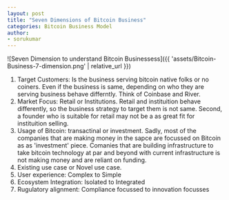 ```yaml
---
layout: post
title: "Seven Dimensions of Bitcoin Business"
categories: Bitcoin Business Model
author:
- sorukumar
---
```


![Seven Dimension to understand Bitcoin Businessess]({{ 'assets/Bitcoin-Business-7-dimension.png' | relative_url }})

 1. Target Customers: Is the business serving bitcoin native folks or no coiners. Even if the business is same, depending on who they are serving business behave differntly. Think of Coinbase and River.
 2. Market Focus: Retail or Institutions. Retail and instituition behave differently, so the business strategy to target them is not same. Second, a founder who is suitable for retail may not be a as great fit for instituition selling.
 3. Usage of Bitcoin: transactinal or investment. Sadly, most of the companies that are making money in the sapce are focussed on Bitcoin as as 'investment' piece. Comanies that are building infrastructure to take bitcoin technology at par and beyond with current infrastructure is not making money and are reliant on funding.
 4. Existing use case or Novel use case. 
 5. User experience: Complex to Simple
 6. Ecosystem Integration: Isolated to Integrated
 7. Rugulatory alignment: Compliance focussed to innovation focusses

<!--stackedit_data:
eyJoaXN0b3J5IjpbMTAyMTM1NTI3M119
-->